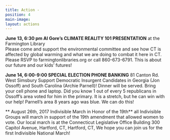 ```yaml
---
title: Action -
position: 4
main-image: 
layout: actions
---
```


**June 13, 6:30 pm 
Al Gore’s CLIMATE REALITY 101 PRESENTATION**
at the Farmington Library  
Please come and support the environmental committee and see how CT is affected by global warming and what we are doing to combat it here in CT. Please RSVP to farmingtonlibraries.org or call 860-673-6791. This is about our future and our kids’ futures!

**June 14, 6:00-9:00
SPECIAL ELECTION PHONE BANKING**
 81 Canton Rd. West Simsbury 
Support Democratic Insurgent Candidates in Georgia (Jon Ossoff) and South Carolina (Archie Parnell)!  Dinner will be served. Bring your cell phone and laptop.
Did you know 1 out of every 5 republicans in Ossoff’s area voted for him in the primary.  It is a stretch, but he can win with our help! Parnell’s area 8 years ago was blue. We can do this!

** August 26th, 2017
Indivisible March in Honor of the 19th**
 all Indivisible Groups will march in support of the 19th amendment that allowed women to vote. Our local march is at the Connecticut Legislative Office Building 300 Capitol Avenue, Hartford, CT, Hartford, CT,
We hope you can join us for the first Indivisible National March!


